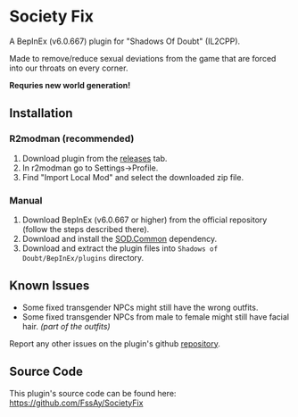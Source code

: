 # Society Fix
A BepInEx (v6.0.667) plugin for "Shadows Of Doubt" (IL2CPP).

Made to remove/reduce sexual deviations from the game that are forced into our throats on every corner.

**Requries new world generation!**

## Installation

### R2modman (recommended)
1. Download plugin from the [releases](https://github.com/FssAy/SocietyFix/releases) tab.
2. In r2modman go to Settings->Profile.
3. Find "Import Local Mod" and select the downloaded zip file.

### Manual
1. Download BepInEx (v6.0.667 or higher) from the official repository (follow the steps described there).
2. Download and install the [SOD.Common](https://thunderstore.io/c/shadows-of-doubt/p/Venomaus/SODCommon/) dependency.
3. Download and extract the plugin files into `Shadows of Doubt/BepInEx/plugins` directory.

## Known Issues
- Some fixed transgender NPCs might still have the wrong outfits.
- Some fixed transgender NPCs from male to female might still have facial hair. _(part of the outfits)_

Report any other issues on the plugin's github [repository](https://github.com/FssAy/SocietyFix/issues).

## Source Code
This plugin's source code can be found here: https://github.com/FssAy/SocietyFix
